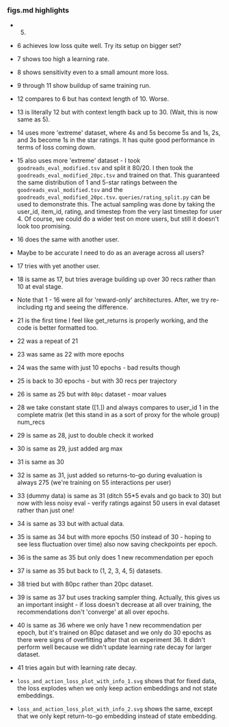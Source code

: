 ### figs.md highlights

- 5.
- 6 achieves low loss quite well. Try its setup on bigger set?
- 7 shows too high a learning rate.
- 8 shows sensitivity even to a small amount more loss.
- 9 through 11 show buildup of same training run.
- 12 compares to 6 but has context length of 10. Worse.
- 13 is literally 12 but with context length back up to 30. (Wait, this is now same as 5).
- 14 uses more 'extreme' dataset, where 4s and 5s become 5s and 1s, 2s, and 3s become 1s in the star
  ratings. It has quite good performance in terms of loss coming down.
- 15 also uses more 'extreme' dataset - I took `goodreads_eval_modified.tsv` and split it 80/20. I then took the
  `goodreads_eval_modified_20pc.tsv` and trained on that. This guaranteed the same distribution of 1 and 5-star ratings between the 
  `goodreads_eval_modified.tsv` and the `goodreads_eval_modified_20pc.tsv`. `queries/rating_split.py`
  can be used to demonstrate this. The actual sampling was done by taking the user_id, item_id, rating,
  and timestep from the very last timestep for user 4. Of course, we could do a wider test on more users,
  but still it doesn't look too promising.
- 16 does the same with another user.
- Maybe to be accurate I need to do as an average across all users?
- 17 tries with yet another user.
- 18 is same as 17, but tries average building up over 30 recs rather than 10 at eval stage.

- Note that 1 - 16 were all for 'reward-only' architectures. After, we try re-including rtg and seeing the difference.

- 21 is the first time I feel like get_returns is properly working, and the code is better formatted too.
- 22 was a repeat of 21
- 23 was same as 22 with more epochs
- 24 was the same with just 10 epochs - bad results though
- 25 is back to 30 epochs - but with 30 recs per trajectory
- 26 is same as 25 but with `80pc` dataset - moar values
- 28 we take constant state ([1.]) and always compares to user_id 1 in the complete matrix (let
  this stand in as a sort of proxy for the whole group) num_recs
- 29 is same as 28, just to double check it worked
- 30 is same as 29, just added arg max
- 31 is same as 30
- 32 is same as 31, just added so returns-to-go during evaluation is always 275 (we're training on 55 interactions per user)
- 33 (dummy data) is same as 31 (ditch 55*5 evals and go back to 30) but now with less noisy eval -
  verify ratings against 50 users in eval dataset rather than just one!
- 34 is same as 33 but with actual data.
- 35 is same as 34 but with more epochs (50 instead of 30 - hoping to see less fluctuation over time)
  also now saving checkpoints per epoch.
- 36 is the same as 35 but only does 1 new recommendation per epoch
- 37 is same as 35 but back to (1, 2, 3, 4, 5) datasets.
- 38 tried but with 80pc rather than 20pc dataset.
- 39 is same as 37 but uses tracking sampler thing. Actually, this gives us an important insight - if
  loss doesn't decrease at all over training, the recommendations don't 'converge' at all over epochs.
- 40 is same as 36 where we only have 1 new recommendation per epoch, but it's trained on 80pc 
  dataset and we only do 30 epochs as there were signs of overfitting after that on experiment 36.
  It didn't perform well because we didn't update learning rate decay for larger dataset.
- 41 tries again but with learning rate decay.

- `loss_and_action_loss_plot_with_info_1.svg` shows that for fixed data, the loss explodes when we only keep
  action embeddings and not state embeddings.
- `loss_and_action_loss_plot_with_info_2.svg` shows the same, except that we only kept return-to-go embedding
  instead of state embedding.